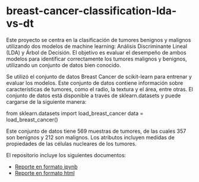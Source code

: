 # breast-cancer-classification-lda-vs-dt

Este proyecto se centra en la clasificación de tumores benignos y malignos utilizando dos modelos de machine learning: Análisis Discriminante Lineal (LDA) y Árbol de Decisión. El objetivo es evaluar el desempeño de ambos modelos para identificar correctamente los tumores malignos y benignos, utilizando un conjunto de datos bien conocido.

Se utilizó el conjunto de datos Breast Cancer de scikit-learn para entrenar y evaluar los modelos. Este conjunto de datos contiene información sobre características de tumores, como el radio, la textura y el área, entre otras. El conjunto de datos está disponible a través de sklearn.datasets y puede cargarse de la siguiente manera:

from sklearn.datasets import load_breast_cancer
data = load_breast_cancer()

Este conjunto de datos tiene 569 muestras de tumores, de las cuales 357 son benignos y 212 son malignos. Los atributos incluyen medidas de propiedades de las células nucleares de los tumores.

El repositorio incluye los siguientes documentos:
- [Reporte en formato ipynb](./LDA_DT_BC.ipynb)
- [Reporte en formato html](./LDA_DT_BC.html)
